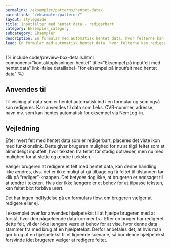 ```yaml
---
permalink: /eksempler/patterns/hentet-data/
parentlink: "/eksempler/patterns/"
layout: styleguide
title: Inputfelter med hentet data - redigerbart
category: Eksempler_category
subcategory: Eksempler
description: En formular med automatisk hentet data, hvor felterne kan redigeres.
lead: En formular med automatisk hentet data, hvor felterne kan redigeres.
---
```


{% include code/preview-box-details.html component="kontaktoplysninger-hentet" title="Eksempel på inputfelt med hentet data" link=false detaillabel="for eksempel på inputfelt med hentet data" %}

## Anvendes til

Til visning af data som er hentet automatisk ind i en formular og som også kan redigeres. Kan anvendes til data som f.eks. CVR-nummer, adresse, navn mv. som kan hentes automatisk for eksempel via NemLog-in. 

## Vejledning

Efter hvert felt med hentet data som er redigerbart, placeres det viste ikon med funktionslink. Dette giver brugeren mulighed for nu at tilgå feltet som et almindeligt inputfelt, hvor teksten fra feltet før stadig optræder, men nu med mulighed for at slette og ændre i teksten. 

Vælger brugeren at redigere et felt med hentet data, kan denne handling ikke ændres, dvs. det er ikke muligt at gå tilbage og få feltet til tilstanden før klik på “rediger”-knappen. 
Det betyder dog ikke, at brugeren er nødsaget til at ændre i teksten. Hvis der ikke længere er et behov for at tilpasse teksten, kan feltet blot forblive urørt. 

Det har ingen indflydelse på en formulars flow, om brugeren vælger at redigere eller ej. 

I eksemplet ovenfor anvendes hjælpetekst til at hjælpe brugeren med at forstå, hvor den pågældende data kommer fra. Efter en bruger har redigeret dette felt, vil der ikke længere være et behov for at vise, hvor denne data stammer fra med brug af en hjælpetekst. Derfor anbefales det, at hvis man gør brug af en hjælpetekst til et lignende scenarie, så bør denne hjælpetekst forsvinde idet brugeren vælger at redigere feltet.

<script>
let editButton = document.getElementById("hentetdata-rediger");

editButton.addEventListener('click', function (e) {
    let textfield = document.getElementById("hentetdata-virksomhed");
    let hinttext = document.getElementById("hentetdata-virksomhed-hint");
    this.setAttribute('hidden', '');
    hinttext.setAttribute('hidden', '');
    textfield.removeAttribute('readonly');
    textfield.removeAttribute("aria-describedby");
    textfield.setAttribute('required', '');
    textfield.classList.remove('mr-3');
});
</script>